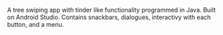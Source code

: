 A tree swiping app with tinder like functionality programmed in Java. Built on Android Studio. Contains snackbars, dialogues, interactivy with each button, and a menu.
